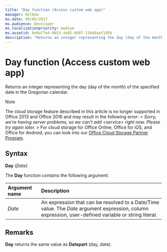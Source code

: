 ```yaml
---
title: "Day function (Access custom web app)" 
manager: kelbow
ms.date: 09/05/2017
ms.audience: Developer 
ms.localizationpriority: medium
ms.assetid: 8e0a77e4-0653-4a85-b507-13440aef195b
description: "Returns an integer representing the day (day of the month) of the specified date in the Gregorian calendar."
---
```


# Day function (Access custom web app)

Returns an integer representing the day (day of the month) of the specified date in the Gregorian calendar.
  
> [!NOTE]
> The cloud storage feature described in this article is no longer supported in Office 2013 and Office 2016 and may result in the following error: >  *Sorry, we're having server problems, so we can't add \<service\> right now. Please try again later.* > For cloud storage for Office Online, Office for iOS, and Office for Android, you can look into our [Office Cloud Storage Partner Program](https://dev.office.com/programs/officecloudstorage). 
  
## Syntax

**Day** (*Date*) 
  
The **Day** function contains the following argument. 
  
|**Argument name**|**Description**|
|:-----|:-----|
| *Date*  <br/> |An expression that can be resolved to a Date/Time value. The  *Date*  argument expression, column expression, user-defined variable or string literal.  <br/> |
   
## Remarks

**Day** returns the same value as **Datepart** (day, date). 
  

